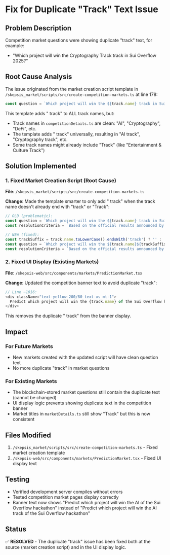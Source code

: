 # Fix for Duplicate "Track" Text Issue

## Problem Description
Competition market questions were showing duplicate "track" text, for example:
- "Which project will win the Cryptography Track track in Sui Overflow 2025?"

## Root Cause Analysis
The issue originated from the market creation script template in `/skepsis_market/scripts/src/create-competition-markets.ts` at line 178:

```typescript
const question = `Which project will win the ${track.name} track in Sui Overflow 2025?`;
```

This template adds " track" to ALL track names, but:
- Track names in `competitionDetails.ts` are clean: "AI", "Cryptography", "DeFi", etc.
- The template adds " track" universally, resulting in "AI track", "Cryptography track", etc.
- Some track names might already include "Track" (like "Entertainment & Culture Track")

## Solution Implemented

### 1. Fixed Market Creation Script (Root Cause)
**File**: `/skepsis_market/scripts/src/create-competition-markets.ts`

**Change**: Made the template smarter to only add " track" when the track name doesn't already end with "track" or "Track":

```typescript
// OLD (problematic):
const question = `Which project will win the ${track.name} track in Sui Overflow 2025?`;
const resolutionCriteria = `Based on the official results announced by the Sui Foundation for the ${track.name} track of Sui Overflow 2025 hackathon. The market will resolve to the project that receives the first place award in this track category.`;

// NEW (fixed):
const trackSuffix = track.name.toLowerCase().endsWith('track') ? '' : ' track';
const question = `Which project will win the ${track.name}${trackSuffix} in Sui Overflow 2025?`;
const resolutionCriteria = `Based on the official results announced by the Sui Foundation for the ${track.name}${trackSuffix} of Sui Overflow 2025 hackathon. The market will resolve to the project that receives the first place award in this track category.`;
```

### 2. Fixed UI Display (Existing Markets)
**File**: `/skepsis-web/src/components/markets/PredictionMarket.tsx`

**Change**: Updated the competition banner text to avoid duplicate "track":

```typescript
// Line ~1016:
<div className="text-yellow-200/80 text-xs mt-1">
  Predict which project will win the {track.name} of the Sui Overflow hackathon
</div>
```

This removes the duplicate " track" from the banner display.

## Impact

### For Future Markets
- New markets created with the updated script will have clean question text
- No more duplicate "track" in market questions

### For Existing Markets
- The blockchain-stored market questions still contain the duplicate text (cannot be changed)
- UI display logic prevents showing duplicate text in the competition banner
- Market titles in `marketDetails.ts` still show "Track" but this is now consistent

## Files Modified

1. `/skepsis_market/scripts/src/create-competition-markets.ts` - Fixed market creation template
2. `/skepsis-web/src/components/markets/PredictionMarket.tsx` - Fixed UI display text

## Testing
- Verified development server compiles without errors
- Tested competition market pages display correctly
- Banner text now shows "Predict which project will win the AI of the Sui Overflow hackathon" instead of "Predict which project will win the AI track of the Sui Overflow hackathon"

## Status
✅ **RESOLVED** - The duplicate "track" issue has been fixed both at the source (market creation script) and in the UI display logic.
